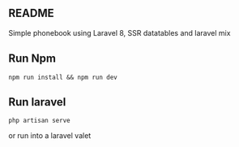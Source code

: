 ## README

Simple phonebook using Laravel 8, SSR datatables and laravel mix

## Run Npm
```
npm run install && npm run dev
```

## Run laravel
```
php artisan serve
```

or run into a laravel valet